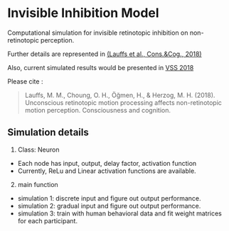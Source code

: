# Invisible Inhibition Model
Computational simulation for invisible retinotopic inhibition on non-retinotopic perception.

Further details are represented in [(Lauffs et al., Cons.&Cog., 2018)](https://doi.org/10.1016/j.concog.2018.03.007)

Also, current simulated results would be presented in [VSS 2018](https://www.visionsciences.org/)

Please cite : 
> Lauffs, M. M., Choung, O. H., Öğmen, H., & Herzog, M. H. (2018). Unconscious retinotopic motion processing affects non-retinotopic motion perception. Consciousness and cognition.


## Simulation details
1. Class: Neuron
  - Each node has input, output, delay factor, activation function
  - Currently, ReLu and Linear activation functions are available. 
 
2. main function
  - simulation 1: discrete input and figure out output performance.
  - simulation 2: gradual input and figure out output performance.
  - simulation 3: train with human behavioral data and fit weight matrices for each participant. 
